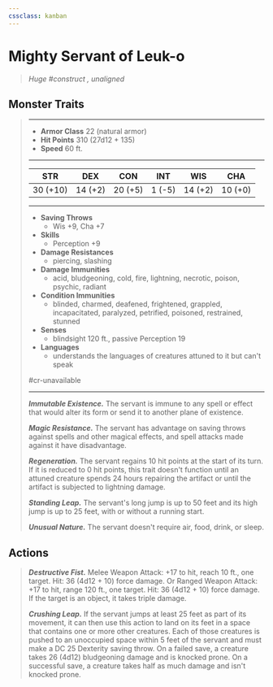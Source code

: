 ```yaml
---
cssclass: kanban
---
```


# Mighty Servant of Leuk-o
>*Huge #construct , unaligned*
## Monster Traits
>___
>- **Armor Class** 22 (natural armor)
>- **Hit Points** 310 (27d12 + 135)
>- **Speed** 60 ft.
>___
>|STR|DEX|CON|INT|WIS|CHA|
>|:---:|:---:|:---:|:---:|:---:|:---:|
>|30 (+10)|14 (+2)|20 (+5)|1 (-5)|14 (+2)|10 (+0)|
>___
>- **Saving Throws**
>	 - Wis +9, Cha +7
>- **Skills**
>	 - Perception +9
>- **Damage Resistances**
>	 - piercing, slashing
>- **Damage Immunities**
>	 - acid, bludgeoning, cold, fire, lightning, necrotic, poison, psychic, radiant
>- **Condition Immunities**
>	 - blinded, charmed, deafened, frightened, grappled, incapacitated, paralyzed, petrified, poisoned, restrained, stunned
>- **Senses**
>	 - blindsight 120 ft., passive Perception 19
>- **Languages**
>	 - understands the languages of creatures attuned to it but can't speak
>
> #cr-unavailable
>___
>***Immutable Existence.*** The servant is immune to any spell or effect that would alter its form or send it to another plane of existence.  
>
>***Magic Resistance.*** The servant has advantage on saving throws against spells and other magical effects, and spell attacks made against it have disadvantage.  
>
>***Regeneration.*** The servant regains 10 hit points at the start of its turn. If it is reduced to 0 hit points, this trait doesn't function until an attuned creature spends 24 hours repairing the artifact or until the artifact is subjected to lightning damage.  
>
>***Standing Leap.*** The servant's long jump is up to 50 feet and its high jump is up to 25 feet, with or without a running start.  
>
>***Unusual Nature.*** The servant doesn't require air, food, drink, or sleep.  
>
## Actions
>***Destructive Fist.*** Melee Weapon Attack: +17 to hit, reach 10 ft., one target. Hit: 36 (4d12 + 10) force damage. Or Ranged Weapon Attack: +17 to hit, range 120 ft., one target. Hit: 36 (4d12 + 10) force damage. If the target is an object, it takes triple damage.  
>
>***Crushing Leap.*** If the servant jumps at least 25 feet as part of its movement, it can then use this action to land on its feet in a space that contains one or more other creatures. Each of those creatures is pushed to an unoccupied space within 5 feet of the servant and must make a DC 25 Dexterity saving throw. On a failed save, a creature takes 26 (4d12) bludgeoning damage and is knocked prone. On a successful save, a creature takes half as much damage and isn't knocked prone.